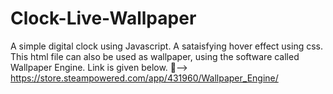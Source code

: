 # Clock-Live-Wallpaper
A simple digital clock using Javascript.
A sataisfying hover effect using css.
This html file can also be used as wallpaper, using the software called Wallpaper Engine. Link is given below.
🔗--> https://store.steampowered.com/app/431960/Wallpaper_Engine/

